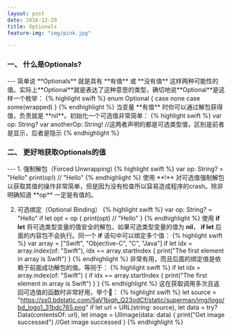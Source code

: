 ```yaml
---
layout: post
date: 2016-12-29
title: Optionals
feature-img: "img/pink.jpg"

---
```


<h3>一、 什么是Optionals?</h3>
---
简单说 **Optionals** 就是具有 **有值** 或 **没有值** 这样两种可能性的值。实际上**Optional**就是表达了这种意思的类型，确切地说**Optional**是这样一个枚举：
{% highlight swift %}
enum Optional<Wrapped> {
  case none
  case some(wrapped)
}
{% endhighlight %}
当变量 **有值** 时你可以通过解包获得值，负责就是 **nil**。初始化一个可选值非常简单：
{% highlight swift %}
var op: String?
var anotherOp: String! //这两者声明的都是可选类型值，区别是前者是显示，后者是隐示
{% endhighlight %}

<h3>二、 更好地获取Optionals的值</h3>
---
1. 强制解包（Forced Unwrapping)
{% highlight swift %}
var op: String? = "Hello"
print(op!) // "Hello"
{% endhighlight %}
使用 **!** 对可选值强制解包以获取其值的操作非常简单，但是因为没有检查所以容易造成程序的crash。除非明确知道 **op** 一定是有值的。

2. 可选绑定（Optional Binding）
{% highlight swift %}
var op: String? = "Hello"
if let opt = op {
  print(opt) // "Hello"
}
{% endhighlight %}
使用 **if let** 将可选类型变量的值安全的解包，如果可选类型变量的值为 **nil**， **if let** 后面的内容包不会执行。同一个 **if** 语句中可以绑定多个值：
{% highlight swift %}
var array = ["Swift", "Objective-C", "C", "Java"]
if let idx = array.index(of: "Swift"), idx == array.startIndex {
    print("The first element in array is Swift")
}
{% endhighlight %}
非常有用，而且后面的绑定值是依赖于前面成功解包的值。等同于：
{% highlight swift %}
if let idx = array.index(of: "Swift") {
    if idx == array.startIndex {
        print("The first element in array is Swift")
    }
}
{% endhighlight %}
这在获取调用多次且返回可选值的函数时非常好用，举个🌰：
{% highlight swift %}
let source = "https://ss0.bdstatic.com/5aV1bjqh_Q23odCf/static/superman/img/logo/bd_logo1_31bdc765.png"
if let url = URL(string: source),
    let data = try? Data(contentsOf: url),
    let image = UIImage(data: data) {
    print("Get image successed") //Get image successed
}
{% endhighlight %}
